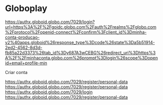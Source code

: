 # Globoplay

<!--
  ____        _      _        _ _
 / __ \      (_)    | |      (_) |
| |  | |_   _ _  ___| | _____ _| |_   _____ _ __
| |  | | | | | |/ __| |/ / __| | \ \ / / _ \ '__|
| |__| | |_| | | (__|   <\__ \ | |\ V /  __/ |
 \___\_\\__,_|_|\___|_|\_\___/_|_| \_/ \___|_|
-->



https://authx.globoid.globo.com/7029/login?url=https%3A%2F%2Fgoidc.globo.com%2Fauth%2Frealms%2Fglobo.com%2Fprotocol%2Fopenid-connect%2Fconfirm%3Fclient_id%3Dminha-conta-producao-v2%40apps.globoid%26response_type%3Dcode%26state%3Da5b51914-2ed2-4562-8d3d-fb85a22d3373%26tab_id%3Dy687A3wCEBG%26redirect_uri%3Dhttps%3A%2F%2Fminhaconta.globo.com%26prompt%3Dlogin%26scope%3Dopenid+email+profile-min

Criar conta

https://authx.globoid.globo.com/7029/register/personal-data
https://authx.globoid.globo.com/7029/register/personal-data
https://authx.globoid.globo.com/7029/login
https://authx.globoid.globo.com/7029/register/personal-data
